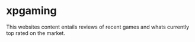 # xpgaming
This websites content entails reviews of recent games and whats currently top rated on the market. 
